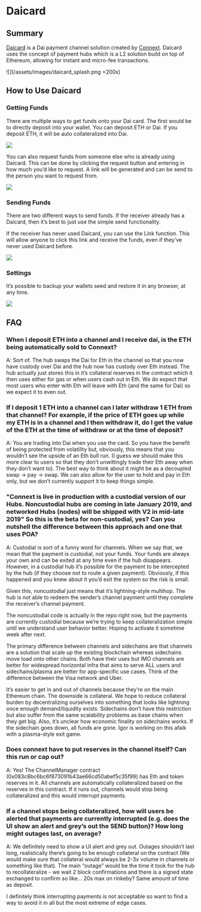# Daicard

## Summary

[Daicard](https://daicard.io) is a Dai payment channel solution created by [Connext](https://connext.network/). Daicard uses the concept of payment hubs which is a L2 solution build on top of Ethereum, allowing for instant and micro-fee transactions.

![](/assets/images/daicard_splash.png =200x)

## How to Use Daicard

### Getting Funds

There are multiple ways to get funds onto your Dai card. The first would be to directly deposit into your wallet. You can deposit ETH or Dai. If you deposit ETH, it will be auto collateralized into Dai.

![](/assets/images/daicard_deposit.png)

You can also request funds from someone else who is already using Daicard. This can be done by clicking the request button and entering in how much you’d like to request. A link will be generated and can be send to the person you want to request from.

![](/assets/images/daicard_request.png)

### Sending Funds

There are two different ways to send funds. If the receiver already has a Daicard, then it’s best to just use the simple send functionality.

If the receiver has never used Daicard, you can use the Link function. This will allow anyone to click this link and receive the funds, even if they’ve never used Daicard before.

![](/assets/images/daicard_send.png)

### Settings

It’s possible to backup your wallets seed and restore it in any browser, at any time.

![](/assets/images/daicard_settings.png)

## FAQ

### When I deposit ETH into a channel and I receive dai, is the ETH being automatically sold to Connext? 

A: Sort of. The hub swaps the Dai for Eth in the channel so that you now have custody over Dai and the hub now has custody over Eth instead. The hub actually just stores this in it’s collateral reserves in the contract which it then uses either for gas or when users cash out in Eth. We do expect that most users who enter with Eth will leave with Eth (and the same for Dai) so we expect it to even out. 

### If I deposit 1 ETH into a channel can I later withdraw 1 ETH from that channel? For example, if the price of ETH goes up while my ETH is in a channel and I then withdraw it, do I get the value of the ETH at the time of withdraw or at the time of deposit?

A: You are trading into Dai when you use the card. So you have the benefit of being protected from volatility but, obviously, this means that you wouldn’t see the upside of an Eth bull run. (I guess we should make this more clear to users so that they don’t unwittingly trade their Eth away when they don’t want to). The best way to think about it might be as a decoupled swap -> pay -> swap. We can also allow for the user to hold and pay in Eth only, but we don’t currently support it to keep things simple. 

### "Connext is live in production with a custodial version of our Hubs. Noncustodial hubs are coming in late January 2019, and networked Hubs (nodes) will be shipped with V2 in mid-late 2019" So this is the beta for non-custodial, yes? Can you nutshell the difference between this approach and one that uses POA?

A: Custodial is sort of a funny word for channels. When we say that, we mean that the payment is custodial, not your funds. Your funds are always your own and can be exited at any time even if the hub disappears. However, in a custodial hub it’s possible for the payment to be intercepted by the hub (if they choose not to route a given payment). Obviously, if this happened and you knew about it you’d exit the system so the risk is small.

Given this, noncustodial just means that it’s lightning-style multihop. The hub is not able to redeem the sender’s channel payment until they complete the receiver’s channel payment.

The noncustodial code is actually in the repo right now, but the payments are currently custodial because we’re trying to keep collateralization simple until we understand user behavior better. Hoping to activate it sometime week after next.

The primary difference between channels and sidechains are that channels are a solution that scale up the existing blockchain whereas sidechains move load onto other chains. Both have their uses but IMO channels are better for widespread horizontal infra that aims to serve ALL users and sidechains/plasma are better for app-specific use cases. Think of the difference between the Visa network and Uber.

It’s easier to get in and out of channels because they’re on the main Ethereum chain. The downside is collateral. We hope to reduce collateral burden by decentralizing ourselves into something that looks like lightning once enough demand/liquidity exists. Sidechains don’t have this restriction but also suffer from the same scalability problems as base chains when they get big. Also, it’s unclear how economic finality on sidechains works. If the sidechain goes down, all funds are gone. Igor is working on this afaik with a plasma-style exit game.

### Does connext have to put reserves in the channel itself? Can this run or cap out?

A: Yes! The ChannelManager contract (0x083c8bc6bc6f873091b43ae66cd50abef5c35f99) has Eth and token reserves in it. All channels are automatically collateralized based on the reserves in this contract. If it runs out, channels would stop being collateralized and this would interrupt payments.

### If a channel stops being collateralized, how will users be alerted that payments are currently interrupted (e.g. does the UI show an alert and grey’s out the SEND button)? How long might outages last, on average?

A: We definitely need to show a UI alert and grey out. Outages shouldn’t last long, realistically there’s going to be enough collateral on the contract (We would make sure that collateral would always be 2-3x volume in channels or something like that). The main “outage” would be the time it took for the hub to recollateralize - we wait 2 block confirmations and there is a signed state exchanged to confirm so like… 20s max on rinkeby? Same amount of time as deposit.

I definitely think interrupting payments is not acceptable so want to find a way to avoid it in all but the most extreme of edge cases.




